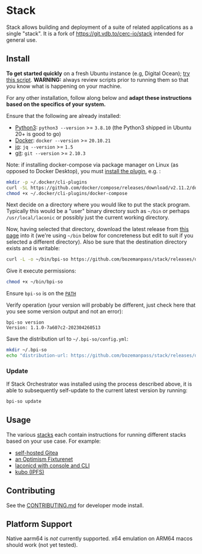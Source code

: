 # Stack

Stack allows building and deployment of a suite of related applications as a single "stack".  It is a fork of https://git.vdb.to/cerc-io/stack intended for general use.

## Install

**To get started quickly** on a fresh Ubuntu instance (e.g, Digital Ocean); [try this script](./scripts/quick-install-linux.sh). **WARNING:** always review scripts prior to running them so that you know what is happening on your machine.

For any other installation, follow along below and **adapt these instructions based on the specifics of your system.**


Ensure that the following are already installed:

- [Python3](https://wiki.python.org/moin/BeginnersGuide/Download): `python3 --version` >= `3.8.10` (the Python3 shipped in Ubuntu 20+ is good to go)
- [Docker](https://docs.docker.com/get-docker/): `docker --version` >= `20.10.21`
- [jq](https://stedolan.github.io/jq/download/): `jq --version` >= `1.5`
- [git](https://git-scm.com/book/en/v2/Getting-Started-Installing-Git): `git --version` >= `2.10.3`

Note: if installing docker-compose via package manager on Linux (as opposed to Docker Desktop), you must [install the plugin](https://docs.docker.com/compose/install/linux/#install-the-plugin-manually), e.g. :

```bash
mkdir -p ~/.docker/cli-plugins
curl -SL https://github.com/docker/compose/releases/download/v2.11.2/docker-compose-linux-x86_64 -o ~/.docker/cli-plugins/docker-compose
chmod +x ~/.docker/cli-plugins/docker-compose
```

Next decide on a directory where you would like to put the stack program. Typically this would be 
a "user" binary directory such as `~/bin` or perhaps `/usr/local/laconic` or possibly just the current working directory.

Now, having selected that directory, download the latest release from [this page](https://github.com/bozemanpass/stack/tags) into it (we're using `~/bin` below for concreteness but edit to suit if you selected a different directory). Also be sure that the destination directory exists and is writable:

```bash
curl -L -o ~/bin/bpi-so https://github.com/bozemanpass/stack/releases/download/latest/bpi-so
```

Give it execute permissions:

```bash
chmod +x ~/bin/bpi-so
```

Ensure `bpi-so` is on the [`PATH`](https://unix.stackexchange.com/a/26059)

Verify operation (your version will probably be different, just check here that you see some version output and not an error):

```
bpi-so version
Version: 1.1.0-7a607c2-202304260513
```
Save the distribution url to `~/.bpi-so/config.yml`:
```bash
mkdir ~/.bpi-so
echo "distribution-url: https://github.com/bozemanpass/stack/releases/download/latest/bpi-so" >  ~/.bpi-so/config.yml
```

### Update
If Stack Orchestrator was installed using the process described above, it is able to subsequently self-update to the current latest version by running:

```bash
bpi-so update
```

## Usage

The various [stacks](/stack/data/stacks) each contain instructions for running different stacks based on your use case. For example:

- [self-hosted Gitea](/stack/data/stacks/build-support)
- [an Optimism Fixturenet](/stack/data/stacks/fixturenet-optimism)
- [laconicd with console and CLI](stack/data/stacks/fixturenet-laconic-loaded)
- [kubo (IPFS)](stack/data/stacks/kubo)

## Contributing

See the [CONTRIBUTING.md](/docs/CONTRIBUTING.md) for developer mode install.

## Platform Support

Native aarm64 is _not_ currently supported. x64 emulation on ARM64 macos should work (not yet tested).



